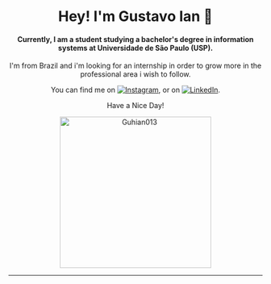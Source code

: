 <h1 align="center">Hey! I'm Gustavo Ian 👋</h1>

<div align="center">
  
<h4>Currently, I am a student studying a bachelor's degree in information systems at Universidade de São Paulo (USP).</h4>

I'm from Brazil and i'm looking for an internship in order to grow more in the professional area i wish to follow.

</div>

<!-- Actual text -->

<div align="center">
  
You can find me on [![Instagram][1.2]][1], or on [![LinkedIn][2.2]][2].

Have a Nice Day!

</div>

<!-- Icons -->

[1.2]: https://img.icons8.com/fluency/26/instagram-new.png (instagram icon)
[2.2]: https://img.icons8.com/color/26/linkedin.png (LinkedIn icon)

<!-- Links to my social media accounts -->

[1]: www.instagram.com/mezzoniente/
[2]: www.linkedin.com/in/gnascimento-ian

<div align="center"><img height="300em" src="https://github-readme-stats.vercel.app/api?username=Guhian013&hide_border=true&count_private=true&show_icons=true&theme=radical" alt="Guhian013" align="center"/></p>

****
